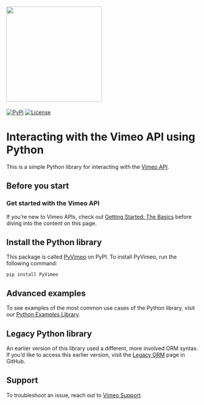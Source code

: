 # <img src="https://user-images.githubusercontent.com/33762/33720344-abc20bb8-db31-11e7-8362-59a4985aeff0.png" width="250" />

[![PyPi](https://img.shields.io/pypi/v/PyVimeo.svg?style=flat-square)](https://pypi.python.org/pypi/PyVimeo/)
[![License](https://img.shields.io/pypi/l/PyVimeo.svg?style=flat-square)](https://pypi.python.org/pypi/PyVimeo/)

# Interacting with the Vimeo API using Python
This is a simple Python library for interacting with the [Vimeo API](https://developers.vimeo.com).

## Before you start
### Get started with the Vimeo API
If you’re new to Vimeo APIs, check out [Getting Started: The Basics](https://developer.vimeo.com/api/start) before diving into the content on this page. 

## Install the Python library
This package is called [PyVimeo](https://pypi.python.org/pypi/PyVimeo/) on PyPI. To install PyVimeo, run the following command: 

    pip install PyVimeo

## Advanced examples
To see examples of the most common use cases of the Python library, visit our [Python Examples Library](https://developer.vimeo.com/api/libraries/examples/python).

## Legacy Python library
An earlier version of this library used a different, more involved ORM syntax. If you’d like to access this earlier version, visit the [Legacy ORM](https://github.com/vimeo/vimeo.py/releases/tag/orm-tornado) page in GitHub.

## Support
To troubleshoot an issue, reach out to [Vimeo Support](https://vimeo.com/help/contact).
